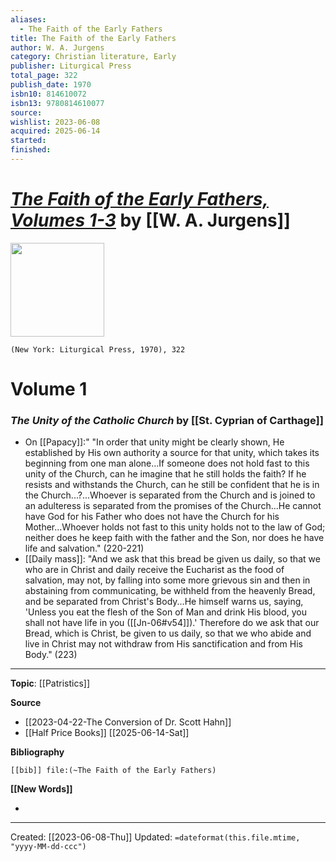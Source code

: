 ```yaml
---
aliases:
  - The Faith of the Early Fathers
title: The Faith of the Early Fathers
author: W. A. Jurgens
category: Christian literature, Early
publisher: Liturgical Press
total_page: 322
publish_date: 1970
isbn10: 814610072
isbn13: 9780814610077
source: 
wishlist: 2023-06-08
acquired: 2025-06-14
started: 
finished:
---
```

# *[The Faith of the Early Fathers, Volumes 1-3]()* by [[W. A. Jurgens]]

<img src="http://books.google.com/books/content?id=KPbi_nBITycC&printsec=frontcover&img=1&zoom=1&edge=curl&source=gbs_api" width=150>

`(New York: Liturgical Press, 1970), 322`

# Volume 1

### *The Unity of the Catholic Church* by [[St. Cyprian of Carthage]]
- On [[Papacy]]:" "In order that unity might be clearly shown, He established by His own authority a source for that unity, which takes its beginning from one man alone...If someone does not hold fast to this unity of the Church, can he imagine that he still holds the faith? If he resists and withstands the Church, can he still be confident that he is in the Church...?...Whoever is separated from the Church and is joined to an adulteress is separated from the promises of the Church...He cannot have God for his Father who does not have the Church for his Mother...Whoever holds not fast to this unity holds not to the law of God; neither does he keep faith with the father and the Son, nor does he have life and salvation." (220-221)
- [[Daily mass]]: "And we ask that this bread be given us daily, so that we who are in Christ and daily receive the Eucharist as the food of salvation, may not, by falling into some more grievous sin and then in abstaining from communicating, be withheld from the heavenly Bread, and be separated from Christ's Body...He himself warns us, saying, 'Unless you eat the flesh of the Son of Man and drink His blood, you shall not have life in you ([[Jn-06#v54]]).' Therefore do we ask that our Bread, which is Christ, be given to us daily, so that we who abide and live in Christ may not withdraw from His sanctification and from His Body." (223)


--- 
**Topic**: [[Patristics]]

**Source**
- [[2023-04-22-The Conversion of Dr. Scott Hahn]]
- [[Half Price Books]] [[2025-06-14-Sat]]

**Bibliography**

```query
[[bib]] file:(~The Faith of the Early Fathers)
```
 

**[[New Words]]**

- 

---
Created: [[2023-06-08-Thu]]
Updated: `=dateformat(this.file.mtime, "yyyy-MM-dd-ccc")`